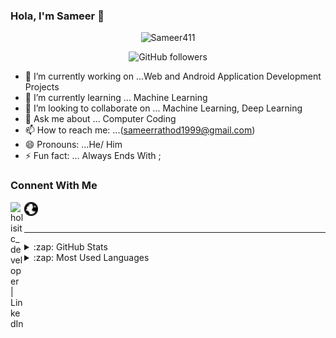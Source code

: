 ### Hola, I'm Sameer 👋

<p align="center"> <img src="https://komarev.com/ghpvc/?username=Sameer411" alt="Sameer411" /> 
<p align="center"> <img alt="GitHub followers" src="https://img.shields.io/github/followers/Sameer411?style=social">

- 🔭 I’m currently working on ...Web and Android Application Development Projects
- 🌱 I’m currently learning ... Machine Learning
- 👯 I’m looking to collaborate on ... Machine Learning, Deep Learning
- 💬 Ask me about ... Computer Coding 
- 📫 How to reach me: ...(sameerrathod1999@gmail.com)
- 😄 Pronouns: ...He/ Him
- ⚡ Fun fact: ... Always Ends With ;

### Connent With Me 

[<img align="left" alt="holisitc_developer | LinkedIn" width="22px" src="https://cdn.jsdelivr.net/npm/simple-icons@v3/icons/linkedin.svg" />][linkedin]

[<img align="left" alt="holisitc_developer" width="22px" src="https://raw.githubusercontent.com/iconic/open-iconic/master/svg/globe.svg" />][website]

<br />
<br />

---

<details>
  <summary>:zap: GitHub Stats</summary>

  <img align="left" alt="Sameer411's GitHub Stats" src="https://github-readme-stats.vercel.app/api?username=Sameer411&show_icons=true&hide_border=true" />

</details>

<details>
  <summary>:zap: Most Used Languages</summary>

<img align="left" alt="Sameer's GitHub Top Languages" src="https://github-readme-stats.vercel.app/api/top-langs/?username=Sameer411" />
</details>

[website]: https://sameerrathod99.wordpress.com/
[linkedin]: https://www.linkedin.com/in/sameerrathod1999/
